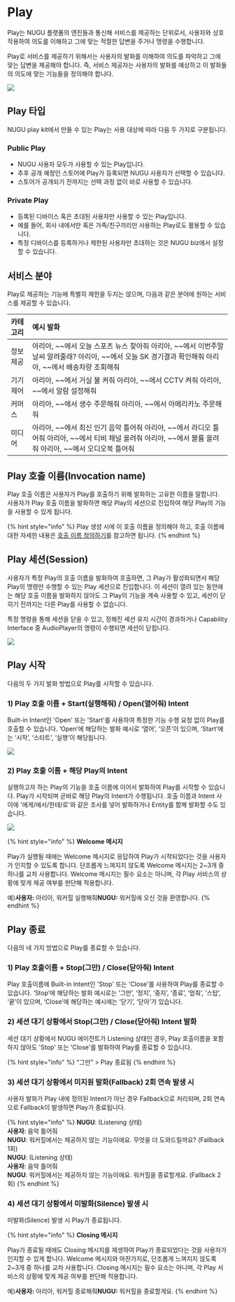# Play

Play는 NUGU 플랫폼의 엔진들과 통신해 서비스를 제공하는 단위로서, 사용자와 상호 작용하여 의도를 이해하고 그에 맞는 적절한 답변을 주거나 명령을 수행합니다.

Play로 서비스를 제공하기 위해서는 사용자의 발화를 이해하여 의도를 파악하고 그에 맞는 답변을 제공해야 합니다. 즉, 서비스 제공자는 사용자의 발화를 예상하고 이 발화들의 의도에 맞는 기능들을 정의해야 합니다.

![](../.gitbook/assets/ch1_111_01.png)

## Play 타입

NUGU play kit에서 만들 수 있는 Play는 사용 대상에 따라 다음 두 가지로 구분됩니다.

### Public Play

* NUGU 사용자 모두가 사용할 수 있는 Play입니다.
* 추후 공개 예정인 스토어에 Play가 등록되면 NUGU 사용자가 선택할 수 있습니다.
* 스토어가 공개되기 전까지는 선택 과정 없이 바로 사용할 수 있습니다.

### Private Play

* 등록된 디바이스 혹은 초대된 사용자만 사용할 수 있는 Play입니다.
* 예를 들어, 회사 내에서만 혹은 가족/친구끼리만 사용하는 Play로도 활용할 수 있습니다.
* 특정 디바이스를 등록하거나 제한된 사용자만 초대하는 것은 NUGU biz에서 설정할 수 있습니다.

## 서비스 분야

Play로 제공하는 기능에 특별히 제한을 두지는 않으며, 다음과 같은 분야에 원하는 서비스를 제공할 수 있습니다.

| 카테고리 | 예시 발화 |
| :--- | :--- |
| 정보 제공 | 아리아, ~~에서 오늘 스포츠 뉴스 찾아줘   아리아, ~~에서 이번주말 날씨 알려줄래?    아리아, ~~에서 오늘 SK 경기결과 확인해줘   아리아, ~~에서 배송차량 조회해줘 |
| 기기 제어 | 아리아, ~~에서 거실 불 켜줘    아리아, ~~에서 CCTV 켜줘    아리아, ~~에서 알람 설정해줘 |
| 커머스 | 아리아, ~~에서 생수 주문해줘    아리아, ~~에서 아메리카노 주문해줘 |
| 미디어 | 아리아, ~~에서 최신 인기 음악 틀어줘   아리아, ~~에서 라디오 틀어줘    아리아, ~~에서 티비 채널 올려줘   아리아, ~~에서 볼륨 올려줘    아리아, ~~에서 오디오북 틀어줘 |

## Play 호출 이름\(Invocation name\)

Play 호출 이름은 사용자가 Play를 호출하기 위해 발화하는 고유한 이름을 말합니다.  
사용자가 Play 호출 이름을 발화하면 해당 Play의 세션으로 진입하여 해당 Play의 기능을 사용할 수 있게 됩니다.

{% hint style="info" %}
Play 생성 시에 이 호출 이름을 정의해야 하고, 호출 이름에 대한 자세한 내용은 [호출 이름 정의하기](../play-registration-and-review/register-a-play/#define-an-invocation-name)를 참고하면 됩니다.
{% endhint %}

## Play 세션\(Session\)

사용자가 특정 Play의 호출 이름을 발화하여 호출하면, 그 Play가 활성화되면서 해당 Play의 명령만 수행할 수 있는 Play 세션으로 진입합니다. 이 세션이 열려 있는 동안에는 해당 호출 이름을 발화하지 않아도 그 Play의 기능을 계속 사용할 수 있고, 세션이 닫히기 전까지는 다른 Play를 사용할 수 없습니다.

특정 명령을 통해 세션을 닫을 수 있고, 정해진 세션 유지 시간이 경과하거나 Capability Interface 중 AudioPlayer의 명령이 수행되면 세션이 닫힙니다.

![](../.gitbook/assets/ch1_111_02.png)

## Play 시작

다음의 두 가지 발화 방법으로 Play를 시작할 수 있습니다.

### 1\) Play 호출 이름 + Start\(실행해줘\) / Open\(열어줘\) Intent

Built-in Intent인 'Open' 또는 'Start'를 사용하여 특정한 기능 수행 요청 없이 Play를 호출할 수 있습니다. ‘Open’에 해당하는 발화 예시로 ‘열어’, ‘오픈’이 있으며, ‘Start’에는 ‘시작’, ‘스타트’, ‘실행’이 해당됩니다.

![](../.gitbook/assets/ch1_111_03.png)

### 2\) Play 호출 이름 + 해당 Play의 Intent

실행하고자 하는 Play의 기능을 호출 이름에 이어서 발화하여 Play를 시작할 수 있습니다. Play가 시작되며 곧바로 해당 Play의 Intent가 수행됩니다. 호출 이름과 Intent 사이에 '에게/에서/한테/로'와 같은 조사를 넣어 발화하거나 Entity를 함께 발화할 수도 있습니다.

![](../.gitbook/assets/ch1_111_04.png)

{% hint style="info" %}
**Welcome 메시지**

Play가 실행될 때에는 Welcome 메시지로 응답하여 Play가 시작되었다는 것을 사용자가 인지할 수 있도록 합니다. 단조롭게 느껴지지 않도록 Welcome 메시지는 2~3개 중 하나를 교차 사용합니다. Welcome 메시지는 필수 요소는 아니며, 각 Play 서비스의 상황에 맞게 제공 여부를 판단해 적용합니다.

예\)**사용자:** 아리아, 워커힐 실행해줘**NUGU:** 워커힐에 오신 것을 환영합니다.
{% endhint %}

## Play 종료

다음의 네 가지 방법으로 Play를 종료할 수 있습니다.

### 1\) Play 호출이름 + Stop\(그만\) / Close\(닫아줘\) Intent

Play 호출이름에 Built-in Intent인 'Stop' 또는 'Close'를 사용하여 Play를 종료할 수 있습니다. ‘Stop’에 해당하는 발화 예시로는 ‘그만’, ‘정지’, ‘중지’, ‘종료’, ‘멈춰’, ‘스탑’, ‘끝’이 있으며, ‘Close’에 해당하는 예시에는 ‘닫기’, ‘닫아’가 있습니다.

### 2\) 세션 대기 상황에서 Stop\(그만\) / Close\(닫아줘\) Intent 발화

세션 대기 상황에서 NUGU 에이전트가 Listening 상태인 경우, Play 호출이름을 포함하지 않아도 'Stop' 또는 'Close'를 발화하여 Play를 종료할 수 있습니다.

{% hint style="info" %}
“그만” &gt; Play 종료됨
{% endhint %}

### 3\) 세션 대기 상황에서 미지원 발화\(Fallback\) 2회 연속 발생 시

사용자 발화가 Play 내에 정의된 Intent가 아닌 경우 Fallback으로 처리되며, 2회 연속으로 Fallback이 발생하면 Play가 종료됩니다.

{% hint style="info" %}
**NUGU**: \(Listening 상태\)  
**사용자**: 음악 틀어줘  
**NUGU**: 워커힐에서는 제공하지 않는 기능이에요. 무엇을 더 도와드릴까요? \(Fallback 1회\)  
**NUGU**: \(Listening 상태\)  
**사용자**: 음악 틀어줘  
**NUGU**: 워커힐에서는 제공하지 않는 기능이에요. 워커힐을 종료할게요. \(Fallback 2회\)
{% endhint %}

### 4\) 세션 대기 상황에서 미발화\(Silence\) 발생 시

미발화\(Silence\) 발생 시 Play가 종료됩니다.

{% hint style="info" %}
**Closing 메시지**

Play가 종료될 때에도 Closing 메시지를 재생하여 Play가 종료되었다는 것을 사용자가 인지할 수 있게 합니다. Welcome 메시지와 마찬가지로, 단조롭게 느껴지지 않도록 2~3개 중 하나를 교차 사용합니다. Closing 메시지는 필수 요소는 아니며, 각 Play 서비스의 상황에 맞게 제공 여부를 판단해 적용합니다.

예\)**사용자:** 아리아, 워커힐 종료해줘**NUGU:** 워커힐을 종료할게요.
{% endhint %}

